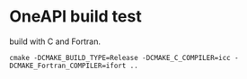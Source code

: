 # OneAPI build test

build with C and Fortran.

```
cmake -DCMAKE_BUILD_TYPE=Release -DCMAKE_C_COMPILER=icc -DCMAKE_Fortran_COMPILER=ifort ..
```
